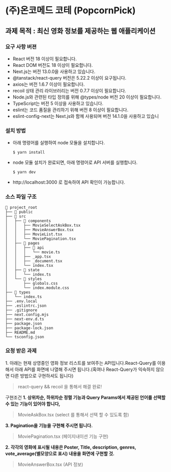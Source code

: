 # (주)온코메드 코테 (PopcornPick)

## 과제 목적 : 최신 영화 정보를 제공하는 웹 애플리케이션

### 요구 사항 버젼
- React 버전 18 이상이 필요합니다.
- React DOM 버전도 18 이상이 필요합니다.
- Next.js는 버전 13.0.0을 사용하고 있습니다.
- @tanstack/react-query 버전은 5.22.2 이상이 요구됩니다.
- axios는 버전 1.6.7 이상이 필요합니다.
- recoil 상태 관리 라이브러리는 버전 0.7.7 이상이 필요합니다.
- Node.js와 관련된 타입 정의를 위해 @types/node 버전 20 이상이 필요합니다.
- TypeScript는 버전 5 이상을 사용하고 있습니다.
- eslint는 코드 품질을 관리하기 위해 버전 8 이상이 필요합니다.
- eslint-config-next는 Next.js와 함께 사용되며 버전 14.1.0을 사용하고 있습니

### 설치 방법
- 아래 명령어를 실행하여 node 모듈을 설치합니다.
  ```
  $ yarn install
  ```
- node 모듈 설치가 완료되면, 아래 명령어로 API 서버를 실행합니다.
  ```
  $ yarn dev
  ```
- http://localhost:3000 로 접속하여 API 확인이 가능합니다.
 
### 소스 파일 구조
```text
📁 project_root
├── 📁 public
├── 📁 src
│   ├── 📁 components
│   │   ├── MovieSelectAskBox.tsx
│   │   ├── MovieAnswerBox.tsx
│   │   ├── MovieList.tsx
│   │   └── MoviePagination.tsx
│   ├── 📁 pages
│   │   ├── 📁 api
│   │   │   └── movie.ts
│   │   ├── _app.tsx
│   │   ├── _document.tsx
│   │   └── index.tsx
│   ├── 📁 state
│   │   └── index.ts
│   └── 📁 styles
│       ├── globals.css
│       └── index.module.css
├── 📁 types
│   └── index.ts
├── .env.local
├── .eslintrc.json
├── .gitignore
├── next.config.mjs
├── next-env.d.ts
├── package.json
├── package-lock.json
├── README.md
└── tsconfig.json

```

### 요청 받은 과제
1. 아래는 현재 상영중인 영화 정보 리스트를 보여주는 API입니다.React-Query를 이용해서 아래 API를 화면에 나열해 주시면 됩니다.(혹여나 React-Query가 익숙하지 않으면 다른 방법으로 구현하셔도 됩니다)
> react-query && recoil 을 통해서 해결 완료!

구현조건
**1. 상위차순, 하위차순 정렬 기능과 Query Params에서 제공된 언어를 선택할수 있는 기능이 있어야 합니다,**
> MovieAskBox.tsx (select 를 통해서 선택 할 수 있도록 함)

**3. Pagination을 기능을 구현해 주시면 됩니다.** 
> MoviePagination.tsx (페이지내이션 기능 구현)
 
**2. 각각의 영화에 표시될 내용은 Poster, Title, description, genres, vote_average(별모양으로 표시) 내용을 화면에 구현할 것.**
> MovieAnswerBox.tsx (API 정보)
